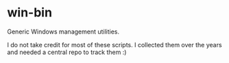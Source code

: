 # win-bin
Generic Windows management utilities.

I do not take credit for most of these scripts. I collected them over the years and needed a central repo to track them :)
